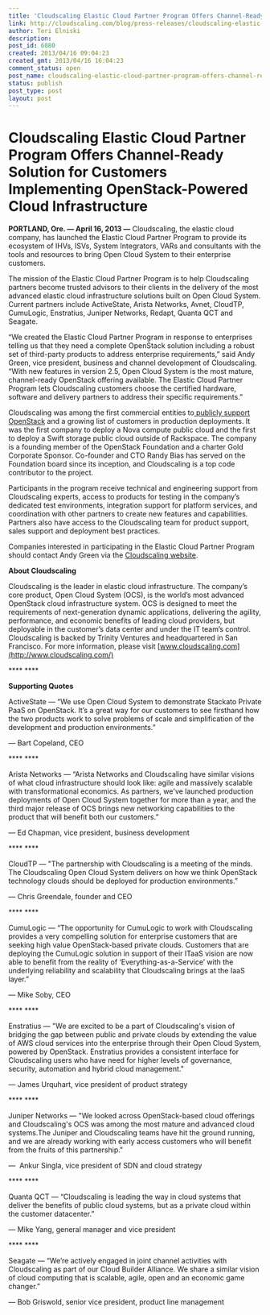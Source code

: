 ```yaml
---
title: 'Cloudscaling Elastic Cloud Partner Program Offers Channel-Ready Solution for Customers Implementing OpenStack-Powered Cloud Infrastructure'
link: http://cloudscaling.com/blog/press-releases/cloudscaling-elastic-cloud-partner-program-offers-channel-ready-solution-for-customers-implementing-openstack-powered-cloud-infrastructure/
author: Teri Elniski
description: 
post_id: 6080
created: 2013/04/16 09:04:23
created_gmt: 2013/04/16 16:04:23
comment_status: open
post_name: cloudscaling-elastic-cloud-partner-program-offers-channel-ready-solution-for-customers-implementing-openstack-powered-cloud-infrastructure
status: publish
post_type: post
layout: post
---
```


# Cloudscaling Elastic Cloud Partner Program Offers Channel-Ready Solution for Customers Implementing OpenStack-Powered Cloud Infrastructure

**PORTLAND, Ore. — April 16, 2013 —** Cloudscaling, the elastic cloud company, has launched the Elastic Cloud Partner Program to provide its ecosystem of IHVs, ISVs, System Integrators, VARs and consultants with the tools and resources to bring Open Cloud System to their enterprise customers.

The mission of the Elastic Cloud Partner Program is to help Cloudscaling partners become trusted advisors to their clients in the delivery of the most advanced elastic cloud infrastructure solutions built on Open Cloud System. Current partners include ActiveState, Arista Networks, Avnet, CloudTP, CumuLogic, Enstratius, Juniper Networks, Redapt, Quanta QCT and Seagate.

“We created the Elastic Cloud Partner Program in response to enterprises telling us that they need a complete OpenStack solution including a robust set of third-party products to address enterprise requirements,” said Andy Green, vice president, business and channel development of Cloudscaling. “With new features in version 2.5, Open Cloud System is the most mature, channel-ready OpenStack offering available. The Elastic Cloud Partner Program lets Cloudscaling customers choose the certified hardware, software and delivery partners to address their specific requirements.”

Cloudscaling was among the first commercial entities to[ publicly support OpenStack](http://www.cloudscaling.com/blog/cloud-computing/does-openstack-change-the-cloud-game/) and a growing list of customers in production deployments. It was the first company to deploy a Nova compute public cloud and the first to deploy a Swift storage public cloud outside of Rackspace. The company is a founding member of the OpenStack Foundation and a charter Gold Corporate Sponsor. Co-founder and CTO Randy Bias has served on the Foundation board since its inception, and Cloudscaling is a top code contributor to the project.

Participants in the program receive technical and engineering support from Cloudscaling experts, access to products for testing in the company’s dedicated test environments, integration support for platform services, and coordination with other partners to create new features and capabilities. Partners also have access to the Cloudscaling team for product support, sales support and deployment best practices.

Companies interested in participating in the Elastic Cloud Partner Program should contact Andy Green via the [Cloudscaling website](http://www.cloudscaling.com/contact/).

**About Cloudscaling**

Cloudscaling is the leader in elastic cloud infrastructure. The company’s core product, Open Cloud System (OCS), is the world’s most advanced OpenStack cloud infrastructure system. OCS is designed to meet the requirements of next-generation dynamic applications, delivering the agility, performance, and economic benefits of leading cloud providers, but deployable in the customer’s data center and under the IT team’s control. Cloudscaling is backed by Trinity Ventures and headquartered in San Francisco. For more information, please visit [www.cloudscaling.com](http://www.cloudscaling.com/)

**** ****

**Supporting Quotes**

ActiveState — “We use Open Cloud System to demonstrate Stackato Private PaaS on OpenStack. It’s a great way for our customers to see firsthand how the two products work to solve problems of scale and simplification of the development and production environments.”

— Bart Copeland, CEO

**** ****

Arista Networks — “Arista Networks and Cloudscaling have similar visions of what cloud infrastructure should look like: agile and massively scalable with transformational economics. As partners, we've launched production deployments of Open Cloud System together for more than a year, and the third major release of OCS brings new networking capabilities to the product that will benefit both our customers.”

— Ed Chapman, vice president, business development

**** ****

CloudTP — "The partnership with Cloudscaling is a meeting of the minds. The Cloudscaling Open Cloud System delivers on how we think OpenStack technology clouds should be deployed for production environments.”

— Chris Greendale, founder and CEO

**** ****

CumuLogic — “The opportunity for CumuLogic to work with Cloudscaling provides a very compelling solution for enterprise customers that are seeking high value OpenStack-based private clouds. Customers that are deploying the CumuLogic solution in support of their ITaaS vision are now able to benefit from the reality of ‘Everything-as-a-Service’ with the underlying reliability and scalability that Cloudscaling brings at the IaaS layer.”

— Mike Soby, CEO

**** ****

Enstratius — "We are excited to be a part of Cloudscaling's vision of bridging the gap between public and private clouds by extending the value of AWS cloud services into the enterprise through their Open Cloud System, powered by OpenStack. Enstratius provides a consistent interface for Cloudscaling users who have need for higher levels of governance, security, automation and hybrid cloud management."

— James Urquhart, vice president of product strategy

**** ****

Juniper Networks — "We looked across OpenStack-based cloud offerings and Cloudscaling's OCS was among the most mature and advanced cloud systems.The Juniper and Cloudscaling teams have hit the ground running, and we are already working with early access customers who will benefit from the fruits of this partnership."

—  Ankur Singla, vice president of SDN and cloud strategy

**** ****

Quanta QCT — “Cloudscaling is leading the way in cloud systems that deliver the benefits of public cloud systems, but as a private cloud within the customer datacenter.”

— Mike Yang, general manager and vice president

**** ****

Seagate — “We’re actively engaged in joint channel activities with Cloudscaling as part of our Cloud Builder Alliance. We share a similar vision of cloud computing that is scalable, agile, open and an economic game changer.”

— Bob Griswold, senior vice president, product line management